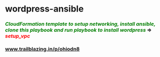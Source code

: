 # wordpress-ansible
<h3> <i style="color:green">CloudFormation template to setup networking, install ansible, clone this playbook and run playbook to install wordpress</i> => <em style="color:red">setup_vpc</em></h3> 

<h3><a href="http://www.trailblazing.in/p/ohiodn8" target="_blank">www.trailblazing.in/p/ohiodn8</a></h3>
